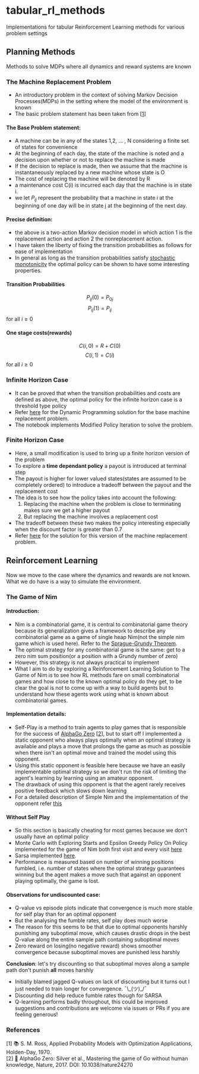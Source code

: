 # tabular_rl_methods
Implementations for tabular Reinforcement Learning methods for various problem settings
<!--
## Table of Contents
 -->
## Planning Methods
Methods to solve MDPs where all dynamics and reward systems are known

### The Machine Replacement Problem
- An introductory problem in the context of solving Markov Decision Processes(MDPs) in the setting where the model of the environment is known
- The basic problem statement has been taken from [[1](#1)]

#### The Base Problem statement:
- A machine can be in any of the states 1,2, ... , N considering a finite set of states for convenience
- At the beginning of each day, the state of the machine is noted and a decision upon whether or not to replace the machine is made
- If the decision to replace is made, then we assume that the machine is instantaneously replaced by a new machine whose state is O
- The cost of replacing the machine will be denoted by R
- a maintenance cost C(i) is incurred each day that the machine is in state i.
- we let $P_{ij}$ represent the probability that a machine in state i at the beginning of one day will be in state j at the beginning of the next day.

#### Precise definition:
- the above is a two-action Markov decision model in which action 1 is the replacement action and action 2 the nonreplacement action.
- I have taken the liberty of fixing the transition probabilities as follows for ease of implementation
- In general as long as the transition probabilities satisfy [stochastic monotonicity](https://adityam.github.io/stochastic-control/mdps/monotone-mdps.html) the optimal policy can be shown to have some interesting properties.

#### Transition Probabilities
$$P_{ij}(0) = P_{0j}$$
$$P_{ij}(1) = P_{ij}$$
for all $i\ge 0$

#### One stage costs(rewards)
$$C(i,0) = R+C(0)$$
$$C(i,1) = C(i)$$
for all $i\ge 0$

### Infinite Horizon Case
- It can be proved that when the transition probabilities and costs are defined as above, the optimal policy for the infinite horizon case is a threshold type policy
- Refer [here](DP_MDP.ipynb) for the Dynamic Programming solution for the base machine replacement problem.
- The notebook implements Modified Policy Iteration to solve the problem.

### Finite Horizon Case
- Here, a small modification is used to bring up a finite horizon version of the problem
- To explore a **time dependant policy** a payout is introduced at terminal step
- The payout is higher for lower valued states(states are assumed to be completely ordered) to introduce a tradeoff between the payout and the replacement cost
- The idea is to see how the policy takes into account the following:
    1. Replacing the machine when the problem is close to terminating makes sure we get a higher payout
    2. But replacing the machine involves a replacement cost
- The tradeoff between these two makes the policy interesting especially when the discount factor is greater than 0.7
- Refer [here](finite_horizon.ipynb) for the solution for this version of the machine replacement problem.

## Reinforcement Learning
Now we move to the case where the dynamics and rewards are not known. What we do have is a way to simulate the environment.

### The Game of Nim
#### Introduction:
- Nim is a combinatorial game, it is central to combinatorial game theory because its generalization gives a framework to describe any combinatorial game as a game of single heap Nim(not the simple nim game which is used here). Refer to the [Sprague-Grundy Theorem](https://en.wikipedia.org/wiki/Sprague%E2%80%93Grundy_theorem).
- The optimal strategy for any combinatorial game is the same: get to a zero nim sum position(or a position with a Grundy number of zero)
- However, this strategy is not always practical to implement
- What I aim to do by exploring a Reinforcement Learning Solution to The Game of Nim is to see how RL methods fare on small combinatorial games and how close to the known optimal policy do they get, to be clear the goal is not to come up with a way to build agents but to understand how these agents work using what is known about combinatorial games.

#### Implementation details:
- Self-Play is a method to train agents to play games that is responsible for the success of [AlphaGo Zero](https://deepmind.google/discover/blog/alphago-zero-starting-from-scratch/) [[2](#2)], but to start off I implemented a static opponent who always plays optimally when an optimal strategy is available and plays a move that prolongs the game as much as possible when there isn't an optimal move and trained the model using this opponent.
- Using this static opponent is feasible here because we have an easily implementable optimal strategy so we don't run the risk of limiting the agent's learning by learning using an amateur opponent.
- The drawback of using this opponent is that the agent rarely receives positive feedback which slows down learning
- For a detailed description of Simple Nim and the implementation of the opponent refer [this](nim_MC_on_policy.ipynb)

#### Without Self Play
- So this section is basically cheating for most games because we don't usually have an optimal policy
- Monte Carlo with Exploring Starts and Epsilon Greedy Policy On Policy implemented for the game of Nim both first visit and every visit [here](nim_MC_on_policy.ipynb)
- Sarsa implemented [here](nim_Sarsa.ipynb).  
- Performance is measured based on number of winning positions fumbled, i.e. number of states where the optimal strategy guarantees winning but the agent makes a move such that against an opponent playing optimally, the game is lost.

#### Observations for undiscounted case:
- Q-value vs episode plots indicate that convergence is much more stable for self play than for an optimal opponent
- But the analysing the fumble rates, self play does much worse
- The reason for this seems to be that due to optimal opponents harshly punishing any suboptimal move, which causes drastic drops in the best Q-value along the entire sample path containing suboptimal moves
- Zero reward on losing(no negative reward) shows smoother convergence because suboptimal moves are punished less harshly

**Conclusion**: let's try discounting so that suboptimal moves along a sample path don't punish **all** moves harshly

- Initially blamed jagged Q-values on lack of discounting but it turns out I just needed to train longer for convergence. ¯\\\_(ツ)\_/¯
- Discounting did help reduce fumble rates though for SARSA
- Q-learning performs badly throughout, this could be improved suggestions and contributions are welcome via issues or PRs if you are feeling generous!

### References
<a id="1">[1]</a> 📚 S. M. Ross, Applied Probability Models with Optimization Applications, Holden-Day, 1970.  
<a id="2">[2]</a> 📄 AlphaGo Zero: Silver et al., Mastering the game of Go without human knowledge, Nature, 2017. DOI: 10.1038/nature24270
